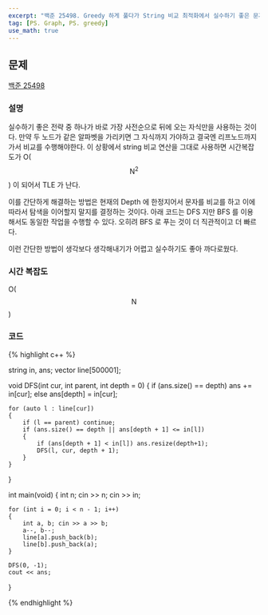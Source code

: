 ```yaml
---
excerpt: "백준 25498. Greedy 하게 풀다가 String 비교 최적화에서 실수하기 좋은 문제"
tag: [PS. Graph, PS. greedy]
use_math: true
---
```


## 문제

[백준 25498](https://www.acmicpc.net/problem/25498)


### 설명

실수하기 좋은 전략 중 하나가 바로 가장 사전순으로 뒤에 오는 자식만을 사용하는 것이다. 만약 두 노드가 같은 알파벳을 가리키면 그 자식까지 가야하고 결국엔 리프노드까지 가서 비교를 수행해야한다. 이 상황에서 string 비교 연산을 그대로 사용하면 시간복잡도가 O($$ \mathrm{N}^2 $$) 이 되어서 TLE 가 난다.

이를 간단하게 해결하는 방법은 현재의 Depth 에 한정지어서 문자를 비교를 하고 이에 따라서 탐색을 이어할지 말지를 결정하는 것이다. 아래 코드는 DFS 지만 BFS 를 이용해서도 동일한 작업을 수행할 수 있다. 오히려 BFS 로 푸는 것이 더 직관적이고 더 빠르다.

이런 간단한 방법이 생각보다 생각해내기가 어렵고 실수하기도 좋아 까다로웠다.



### 시간 복잡도

O($$ \mathrm{N} $$)

### 코드

{% highlight c++ %}


string in, ans;
vector<int> line[500001];

void DFS(int cur, int parent, int depth = 0)
{
	if (ans.size() == depth)
		ans += in[cur];
	else ans[depth] = in[cur];

	for (auto l : line[cur])
	{
		if (l == parent) continue;
		if (ans.size() == depth || ans[depth + 1] <= in[l])
		{
			if (ans[depth + 1] < in[l]) ans.resize(depth+1);
			DFS(l, cur, depth + 1);
		}
	}
}

int main(void)
{
	int n; cin >> n;
	cin >> in;

	for (int i = 0; i < n - 1; i++)
	{
		int a, b; cin >> a >> b;
		a--, b--;
		line[a].push_back(b);
		line[b].push_back(a);
	}

	DFS(0, -1);
	cout << ans;
}

{% endhighlight %}